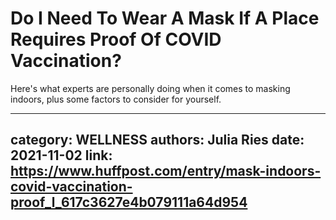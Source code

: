 # Do I Need To Wear A Mask If A Place Requires Proof Of COVID Vaccination?

Here's what experts are personally doing when it comes to masking indoors, plus some factors to consider for yourself.

---
category: WELLNESS
authors: Julia Ries
date: 2021-11-02
link: https://www.huffpost.com/entry/mask-indoors-covid-vaccination-proof_l_617c3627e4b079111a64d954
---
